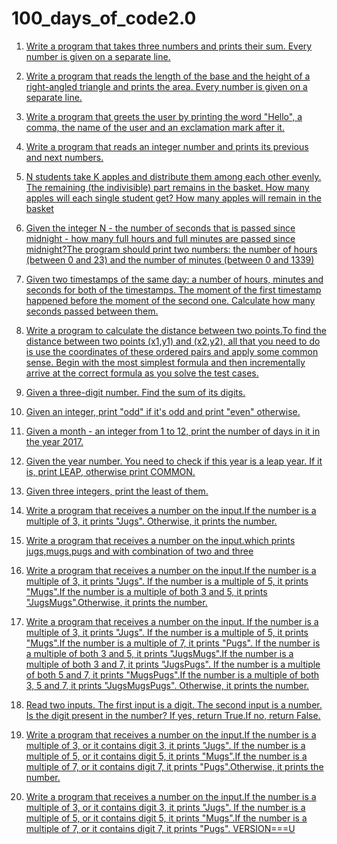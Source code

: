# 100_days_of_code2.0
1. [Write a program that takes three numbers and prints their sum. Every number is given on a separate line.](Day001.md)

2. [Write a program that reads the length of the base and the height of a right-angled triangle and prints the area. Every number is given on a separate line.](Day002.md)

3. [Write a program that greets the user by printing the word "Hello", a comma, the name of the user and an exclamation mark after it.](Day003.md)

4. [Write a program that reads an integer number and prints its previous and next numbers.](Day004.md)

5. [N students take K apples and distribute them among each other evenly. The remaining (the indivisible) part remains in the basket. How many apples will each single student get? How many apples will remain in the basket](Day005.md)

6. [Given the integer N - the number of seconds that is passed since midnight - how many full hours and full minutes are passed since midnight?The program should print two numbers: the number of hours (between 0 and 23) and the number of minutes (between 0 and 1339)](Day006.md)

7. [Given two timestamps of the same day: a number of hours, minutes and seconds for both of the timestamps. The moment of the first timestamp happened before the moment of the second one. Calculate how many seconds passed between them.](Day007.md)

8. [Write a program to calculate the distance between two points.To find the distance between two points (x1,y1) and (x2,y2), all that you need to do is use the coordinates of these ordered pairs and apply some common sense. Begin with the most simplest formula and then incrementally arrive at the correct formula as you solve the test cases.](Day008.md)

9. [Given a three-digit number. Find the sum of its digits.](Day009.md)

10. [Given an integer, print "odd" if it's odd and print "even" otherwise.](Day010.md)

11. [Given a month - an integer from 1 to 12, print the number of days in it in the year 2017.](Day011.md)

12. [Given the year number. You need to check if this year is a leap year. If it is, print LEAP, otherwise print COMMON.](Day012.md)

13. [Given three integers, print the least of them.](Day013.md)

14. [Write a program that receives a number on the input.If the number is a multiple of 3, it prints "Jugs". Otherwise, it prints the number.](Day014.md)

15. [Write a program that receives a number on the input.which prints jugs,mugs,pugs and with combination of two and three](Day015.md)

16. [Write a program that receives a number on the input.If the number is a multiple of 3, it prints "Jugs". If the number is a multiple of 5, it prints "Mugs".If the number is a multiple of both 3 and 5, it prints "JugsMugs".Otherwise, it prints the number.](Day016.md)

17. [Write a program that receives a number on the input. If the number is a multiple of 3, it prints "Jugs".  If the number is a multiple of 5, it prints "Mugs".If the number is a multiple of 7, it prints "Pugs".
If the number is a multiple of both 3 and 5, it prints "JugsMugs".If the number is a multiple of both 3 and 7, it prints "JugsPugs". If the number is a multiple of both 5 and 7, it prints "MugsPugs".If the number is a multiple of both 3, 5 and 7, it prints "JugsMugsPugs".
Otherwise, it prints the number.](Day017.md)

18. [Read two inputs. The first input is a digit. The second input is a number. Is the digit present in the number? If yes, return True.If no, return False.](Day018.md)

19. [Write a program that receives a number on the input.If the number is a multiple of 3, or it contains digit 3, it prints "Jugs". If the number is a multiple of 5, or it contains digit 5, it prints "Mugs".If the number is a multiple of 7, or it contains digit 7, it prints "Pugs".Otherwise, it prints the number.](Day019.md)

20. [Write a program that receives a number on the input.If the number is a multiple of 3, or it contains digit 3, it prints "Jugs". If the number is a multiple of 5, or it contains digit 5, it prints "Mugs".If the number is a multiple of 7, or it contains digit 7, it prints "Pugs".     VERSION===U](Day020.md)


